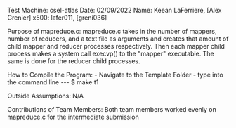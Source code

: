 Test Machine: csel-atlas
Date: 02/09/2022
Name: Keean LaFerriere, [Alex Grenier]
x500: lafer011, [greni036]


Purpose of mapreduce.c:
    mapreduce.c takes in the number of mappers, number of reducers, and a text file as arguments and creates that amount of child mapper and reducer processes respectively. Then each mapper child process makes a system call execvp() to the "mapper" executable. The same is done for the reducer child processes.


How to Compile the Program:
    - Navigate to the Template Folder
    - type into the command line --- $ make t1


Outside Assumptions:
    N/A


Contributions of Team Members:
    Both team members worked evenly on mapreduce.c for the intermediate submission